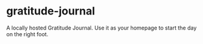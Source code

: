 # gratitude-journal
A locally hosted Gratitude Journal. Use it as your homepage to start the day on the right foot.
